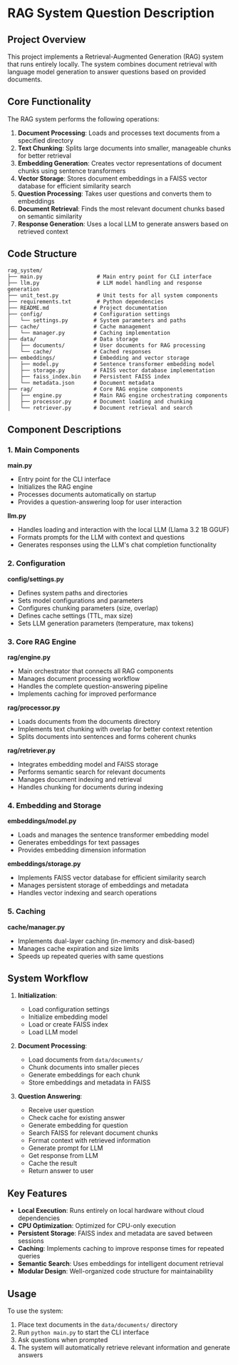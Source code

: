 # RAG System Question Description

## Project Overview

This project implements a Retrieval-Augmented Generation (RAG) system that runs entirely locally. The system combines document retrieval with language model generation to answer questions based on provided documents.

## Core Functionality

The RAG system performs the following operations:

1. **Document Processing**: Loads and processes text documents from a specified directory
2. **Text Chunking**: Splits large documents into smaller, manageable chunks for better retrieval
3. **Embedding Generation**: Creates vector representations of document chunks using sentence transformers
4. **Vector Storage**: Stores document embeddings in a FAISS vector database for efficient similarity search
5. **Question Processing**: Takes user questions and converts them to embeddings
6. **Document Retrieval**: Finds the most relevant document chunks based on semantic similarity
7. **Response Generation**: Uses a local LLM to generate answers based on retrieved context

## Code Structure

```
rag_system/
├── main.py                 # Main entry point for CLI interface
├── llm.py                  # LLM model handling and response generation
├── unit_test.py            # Unit tests for all system components
├── requirements.txt        # Python dependencies
├── README.md              # Project documentation
├── config/                # Configuration settings
│   └── settings.py        # System parameters and paths
├── cache/                 # Cache management
│   └── manager.py         # Caching implementation
├── data/                  # Data storage
│   ├── documents/         # User documents for RAG processing
│   └── cache/             # Cached responses
├── embeddings/            # Embedding and vector storage
│   ├── model.py           # Sentence transformer embedding model
│   ├── storage.py         # FAISS vector database implementation
│   ├── faiss_index.bin    # Persistent FAISS index
│   └── metadata.json      # Document metadata
├── rag/                   # Core RAG engine components
│   ├── engine.py          # Main RAG engine orchestrating components
│   ├── processor.py       # Document loading and chunking
│   └── retriever.py       # Document retrieval and search
```

## Component Descriptions

### 1. Main Components

**main.py**
- Entry point for the CLI interface
- Initializes the RAG engine
- Processes documents automatically on startup
- Provides a question-answering loop for user interaction

**llm.py**
- Handles loading and interaction with the local LLM (Llama 3.2 1B GGUF)
- Formats prompts for the LLM with context and questions
- Generates responses using the LLM's chat completion functionality

### 2. Configuration

**config/settings.py**
- Defines system paths and directories
- Sets model configurations and parameters
- Configures chunking parameters (size, overlap)
- Defines cache settings (TTL, max size)
- Sets LLM generation parameters (temperature, max tokens)

### 3. Core RAG Engine

**rag/engine.py**
- Main orchestrator that connects all RAG components
- Manages document processing workflow
- Handles the complete question-answering pipeline
- Implements caching for improved performance

**rag/processor.py**
- Loads documents from the documents directory
- Implements text chunking with overlap for better context retention
- Splits documents into sentences and forms coherent chunks

**rag/retriever.py**
- Integrates embedding model and FAISS storage
- Performs semantic search for relevant documents
- Manages document indexing and retrieval
- Handles chunking for documents during indexing

### 4. Embedding and Storage

**embeddings/model.py**
- Loads and manages the sentence transformer embedding model
- Generates embeddings for text passages
- Provides embedding dimension information

**embeddings/storage.py**
- Implements FAISS vector database for efficient similarity search
- Manages persistent storage of embeddings and metadata
- Handles vector indexing and search operations

### 5. Caching

**cache/manager.py**
- Implements dual-layer caching (in-memory and disk-based)
- Manages cache expiration and size limits
- Speeds up repeated queries with same questions

## System Workflow

1. **Initialization**:
   - Load configuration settings
   - Initialize embedding model
   - Load or create FAISS index
   - Load LLM model

2. **Document Processing**:
   - Load documents from `data/documents/`
   - Chunk documents into smaller pieces
   - Generate embeddings for each chunk
   - Store embeddings and metadata in FAISS

3. **Question Answering**:
   - Receive user question
   - Check cache for existing answer
   - Generate embedding for question
   - Search FAISS for relevant document chunks
   - Format context with retrieved information
   - Generate prompt for LLM
   - Get response from LLM
   - Cache the result
   - Return answer to user

## Key Features

- **Local Execution**: Runs entirely on local hardware without cloud dependencies
- **CPU Optimization**: Optimized for CPU-only execution
- **Persistent Storage**: FAISS index and metadata are saved between sessions
- **Caching**: Implements caching to improve response times for repeated queries
- **Semantic Search**: Uses embeddings for intelligent document retrieval
- **Modular Design**: Well-organized code structure for maintainability

## Usage

To use the system:
1. Place text documents in the `data/documents/` directory
2. Run `python main.py` to start the CLI interface
3. Ask questions when prompted
4. The system will automatically retrieve relevant information and generate answers